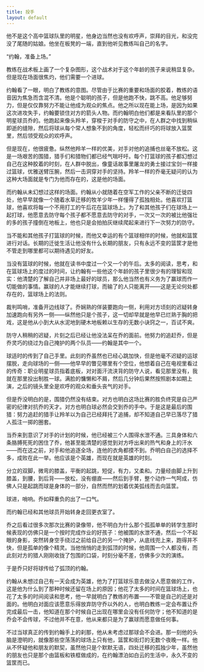 ```yaml
---
title: 投手
layout: default
---
```


他不是这个高中篮球队里的明星，他身边当然也没有欢呼声，崇拜的目光，和没完没了尾随的姑娘。他坐在板凳的一端，直到他听见教练叫自己的名字。

“约翰，准备上场。”

教练在战术板上画了一个复杂图形，这个战术对于这个年龄的孩子来说稍显复杂。但是现在场面很焦灼，他们需要一个进球。

约翰看了一眼，明白了教练的意图。尽管由于比赛的重要和场面的胶着，教练的语音因为焦急而含混不清。他是个聪明的孩子，但是他跑不快，跳不高。他足够努力，但是仅仅靠努力不能让他成为观众的焦点。他之所以现在能上场，是因为如果这次进攻失手，约翰要锁住对方的箭头人物。而约翰明白他们都是来看队里的那个明星球员乔的。他跑起来像头羚羊，穿梭于对手的防守之中，在人群之中找到稍纵即逝的缝隙，然后将球从每个常人想象不到的角度，轻松而纤巧的将球放入篮筐里，然后领受观众的欢呼声。

但是现在，他很疲惫。纵然他羚羊一样的优美，对手对他的追捕也丝毫不放松。这是一场艰苦的围猎，猎手们和猎物们都已经气喘吁吁。每个打篮球的孩子都幻想过自己在这种胶着的时刻，在人群中脱出，像童话故事里屠龙的勇士接过宝剑一样接过篮球，优雅送臂压腕，然后一击洞穿对手的坚持。羚羊一样的乔毫无疑问的认为这种大场面就是专门为他而存在的，这是他的场面。

而约翰从未幻想过这样的场面。约翰从小就随着在空军工作的父亲不断的迁徙四处，他早早就像一个随着水草迁移的牧羊少年一样懂得了孤独相处。他喜欢打篮球，他喜欢将每一个不用打工的午后花在篮球场上。为了和其他孩子们在球场上一起打球，他愿意去防守每个孩子都不愿意去防守的对手，一次又一次的被比他强壮的多的孩子撞倒在地板上，他也只是会拍拍灰继续爬起来进行下一次努力的防守。

当不能和其他孩子打篮球的时候，而他又幸运的有个篮球相伴的时候，他就和篮筐进行对话。长期的迁徙生活让他没有什么长期的朋友，只有永远不变的篮筐才是他不管走到哪里都可以期待遇见的好友。

当没有篮球的时候，他就在读书中度过一个又一个的午后。太多的阅读，思考，和在篮球场上的度过的时间，让约翰有一些他这个年龄的孩子里很少有的理智和现实：他清楚的了解自己并非场上最好的球员，那么他当然也有义务为了赢球而作一切能做的事情。赢球的人才能继续打球，而输了的人只能离开——这是无论何处都存在的，篮球场上的法则。

裁判鸣哨，准备开边线球了。乔娴熟的佯装要跑向一侧，利用对方顷刻的迟疑转身加速跑向有另外一侧——纵然他只是个孩子，这一切却早就是他早已烂熟于胸的把戏，这是他从小到大从水泥地到硬木地板赖以生存的无数小诀窍之一，百试不爽。

防守人稍稍的迟疑，片刻之后已经让他没法呆在乔的面前。他努力的追赶乔，但是乔灵巧的绕过为自己掩护的两个队员——约翰是其中一个。

球适时的传到了自己手里。此刻的乔虽然也已经心跳加快，但是他毫不迟疑的运球摆脱，走向球场的一侧——他早早的瞥见哪里有个空位，他想着自己在电视里看过的传奇：职业明星球员指着底板，对对面汗流浃背的防守人说，看见那里没有，我就在那里投出制胜一球。满脸的慵懒和不屑，然后几分钟后果然按照剧本如期上演，之后的镜头里全是欢呼的观众和垂头丧气的对手。

但是乔没明白的是，围猎仍然没有结束。对方也明白这场比赛的胜负终究是自己严密的纪律对抗乔的天才。对方也明白球必然会交到乔的手中。于是这是最后的围猎：努力追赶的猎手让羚羊以为自己已经拜托了追捕，却不知道自己早已落尽了猎人孤注一掷的圈套。

当乔来到意识了对手的计划的时候，他已经被三个人围得水泄不通。三具身体和六条胳膊死死的困住了乔，他甚至能清楚的感觉到对方呼出来的热气和身上的汗水——而在这之前，对手和他追逐全场，连他的衣角都摸不到。乔明白自己的选择不多，成败在此一举。他应该是个英雄，而现在就是英雄的时刻。

分立的双脚，微弯的膝盖，平衡的起跳，短促，有力，又柔和。力量经由脚上升到膝盖，到腰，到后背——放松，没有绷直——然后到手臂，整个动作一气呵成，仿佛人只是起跳而球是身体的一部分，自然而然的划着优美弧线而去向篮筐。

球进，哨响。乔如释重负的出了一口气。

而约翰已经和其他球员开始转身走回更衣室了。

乔之后看过很多次那次比赛的录像带，他不明白为什么那个孤孤单单的转学生那时候表现的仿佛只是一个按时完成作业的好孩子：他被围的水泄不通，然后一个不起眼的身影，突然转身空手绕过之前给自己的另一个掩护，从底线兜上来，跑得并不快，但是孤单的像个精灵。当他悄悄的走到弧顶的时候，他周围一个人都没有，而此刻对方的猎人刚刚收拢了包围的口袋，时刻分毫不差，仿佛多少次的演练。

于是乔只好将球传给了弧顶的约翰。

约翰从未想过自己有一天会成为英雄，他为了打篮球乐意去做没人愿意做的工作，这是他为什么到了那种时候还留在场上的原因；他花了太多的时间在篮球场上，也花了太多的时间阅读和思考，他一早就明白了教练的布置——不管是自己的还是对面的。他明白对面应该愿意乐得放弃防守乔以外的人，也明白教练一定会布置让乔完成最后一击，他知道在那个时候自己出现在哪里会没有任何防守；他不知道的是乔会不会传球，不过他并不在意，他从来都只是为了赢球而愿意做任何事。

不过当球真正的传到约翰手上的刹那，他从未考虑过那球会不会进。那一刻他的头脑是澄明的，就像那些空荡荡的球场上只有他，篮筐和街灯的无数个夜晚一样。他从不怀疑他和朋友的默契，虽然他只是个默默无语，四处迁移的孤独少年，虽然他的朋友也只是那个由篮板和铁框做成的，在约翰漂泊如白云的生活中，永久不变的篮筐而已。

